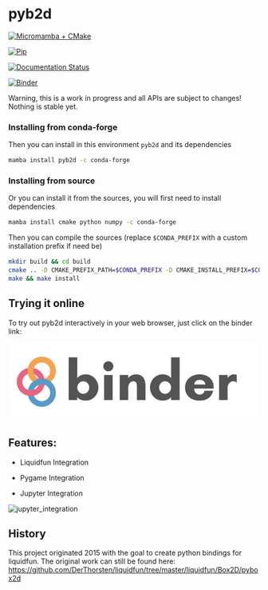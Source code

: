 # pyb2d


[![Micromamba + CMake](https://github.com/pyb2d/pyb2d/actions/workflows/main.yml/badge.svg)](https://github.com/pyb2d/pyb2d/actions/workflows/main.yml)

[![Pip](https://github.com/pyb2d/pyb2d/actions/workflows/pip.yml/badge.svg)](https://github.com/pyb2d/pyb2d/actions/workflows/pip.yml)

[![Documentation Status](https://readthedocs.org/projects/pyb2d/badge/?version=latest)](https://pyb2d.readthedocs.io/en/latest/?badge=latest)

[![Binder](https://mybinder.org/badge_logo.svg)](https://mybinder.org/v2/gh/pyb2d/pyb2d/binder?urlpath=/lab/tree/examples/hello_world.ipynb)

Warning, this is a work in progress and all APIs are subject to changes!
Nothing is stable yet.


### Installing from conda-forge

Then you can install in this environment `pyb2d` and its dependencies

```bash
mamba install pyb2d -c conda-forge
```

### Installing from source

Or you can install it from the sources, you will first need to install dependencies

```bash
mamba install cmake python numpy -c conda-forge
```

Then you can compile the sources (replace `$CONDA_PREFIX` with a custom installation
prefix if need be)

```bash
mkdir build && cd build
cmake .. -D CMAKE_PREFIX_PATH=$CONDA_PREFIX -D CMAKE_INSTALL_PREFIX=$CONDA_PREFIX -D CMAKE_INSTALL_LIBDIR=lib
make && make install
```

## Trying it online

To try out pyb2d interactively in your web browser, just click on the binder link:

[![Binder](docs/binder-logo.svg)](https://mybinder.org/v2/gh/pyb2d/pyb2d/binder?urlpath=/lab/tree/examples/hello_world.ipynb)



## Features:

* Liquidfun Integration

* Pygame Integration

* Jupyter Integration

![jupyter_integration](docs/img/jupyter_integration.gif)



## History

This project originated 2015 with the goal to create python bindings for liquidfun.
The original work can still be found here: https://github.com/DerThorsten/liquidfun/tree/master/liquidfun/Box2D/pybox2d
